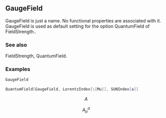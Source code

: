 ##  GaugeField 

GaugeField is just a name. No functional properties are associated with it. GaugeField is used as default setting for the option QuantumField of FieldStrength..

###  See also 

FieldStrength, QuantumField.

###  Examples 

```mathematica
GaugeField 
 
QuantumField[GaugeField, LorentzIndex[\[Mu]], SUNIndex[a]]
```

$$A$$

$$A_{\mu }^a$$